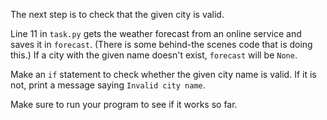 The next step is to check that the given city is valid.

Line 11 in `task.py` gets the weather forecast from an online service and saves it in `forecast`. 
(There is some behind-the scenes code that is doing this.)
If a city with the given name doesn't exist, `forecast` will be `None`.

Make an `if` statement to check whether the given city name is valid. If it is not, print a message saying `Invalid city name`.

Make sure to run your program to see if it works so far.

